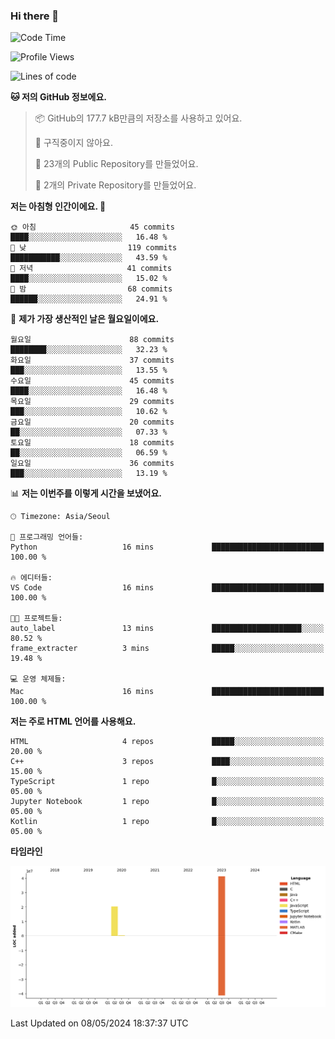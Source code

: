 ### Hi there 👋

<!--
**otm0937/otm0937** is a ✨ _special_ ✨ repository because its `README.md` (this file) appears on your GitHub profile.

Here are some ideas to get you started:

- 🔭 I’m currently working on ...
- 🌱 I’m currently learning ...
- 👯 I’m looking to collaborate on ...
- 🤔 I’m looking for help with ...
- 💬 Ask me about ...
- 📫 How to reach me: ...
- 😄 Pronouns: ...
- ⚡ Fun fact: ...
-->

  <!--START_SECTION:waka-->
![Code Time](http://img.shields.io/badge/Code%20Time-1%2C072%20hrs%2049%20mins-blue)

![Profile Views](http://img.shields.io/badge/Profile%20Views-0-blue)

![Lines of code](https://img.shields.io/badge/%EC%A0%80%EB%8A%94%20%EC%97%AC%ED%83%9C%EA%B9%8C%EC%A7%80%20-61.9%20million%20%EC%A4%84%EC%9D%98%20%EC%BD%94%EB%93%9C%EB%A5%BC%20%EC%9E%91%EC%84%B1%ED%96%88%EC%96%B4%EC%9A%94.-blue)

**🐱 저의 GitHub 정보에요.** 

> 📦 GitHub의 177.7 kB만큼의 저장소를 사용하고 있어요. 
 > 
> 🚫 구직중이지 않아요.
 > 
> 📜 23개의 Public Repository를 만들었어요. 
 > 
> 🔑 2개의 Private Repository를 만들었어요. 
 > 
**저는 아침형 인간이에요. 🐤** 

```text
🌞 아침                     45 commits          ████░░░░░░░░░░░░░░░░░░░░░   16.48 % 
🌆 낮　                     119 commits         ███████████░░░░░░░░░░░░░░   43.59 % 
🌃 저녁                     41 commits          ████░░░░░░░░░░░░░░░░░░░░░   15.02 % 
🌙 밤　                     68 commits          ██████░░░░░░░░░░░░░░░░░░░   24.91 % 
```
📅 **제가 가장 생산적인 날은 월요일이에요.** 

```text
월요일                      88 commits          ████████░░░░░░░░░░░░░░░░░   32.23 % 
화요일                      37 commits          ███░░░░░░░░░░░░░░░░░░░░░░   13.55 % 
수요일                      45 commits          ████░░░░░░░░░░░░░░░░░░░░░   16.48 % 
목요일                      29 commits          ███░░░░░░░░░░░░░░░░░░░░░░   10.62 % 
금요일                      20 commits          ██░░░░░░░░░░░░░░░░░░░░░░░   07.33 % 
토요일                      18 commits          ██░░░░░░░░░░░░░░░░░░░░░░░   06.59 % 
일요일                      36 commits          ███░░░░░░░░░░░░░░░░░░░░░░   13.19 % 
```


📊 **저는 이번주를 이렇게 시간을 보냈어요.** 

```text
🕑︎ Timezone: Asia/Seoul

💬 프로그래밍 언어들: 
Python                   16 mins             █████████████████████████   100.00 % 

🔥 에디터들: 
VS Code                  16 mins             █████████████████████████   100.00 % 

🐱‍💻 프로젝트들: 
auto_label               13 mins             ████████████████████░░░░░   80.52 % 
frame_extracter          3 mins              █████░░░░░░░░░░░░░░░░░░░░   19.48 % 

💻 운영 체제들: 
Mac                      16 mins             █████████████████████████   100.00 % 
```

**저는 주로 HTML 언어를 사용해요.** 

```text
HTML                     4 repos             █████░░░░░░░░░░░░░░░░░░░░   20.00 % 
C++                      3 repos             ████░░░░░░░░░░░░░░░░░░░░░   15.00 % 
TypeScript               1 repo              █░░░░░░░░░░░░░░░░░░░░░░░░   05.00 % 
Jupyter Notebook         1 repo              █░░░░░░░░░░░░░░░░░░░░░░░░   05.00 % 
Kotlin                   1 repo              █░░░░░░░░░░░░░░░░░░░░░░░░   05.00 % 
```



**타임라인**

![Lines of Code chart](https://raw.githubusercontent.com/otm0937/otm0937/main/assets/bar_graph.png)


 Last Updated on 08/05/2024 18:37:37 UTC
<!--END_SECTION:waka-->
